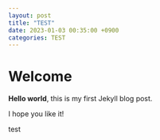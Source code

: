 ```yaml
---
layout: post
title: "TEST"
date: 2023-01-03 00:35:00 +0900
categories: TEST
---
```


# Welcome

**Hello world**, this is my first Jekyll blog post.

I hope you like it!


test
